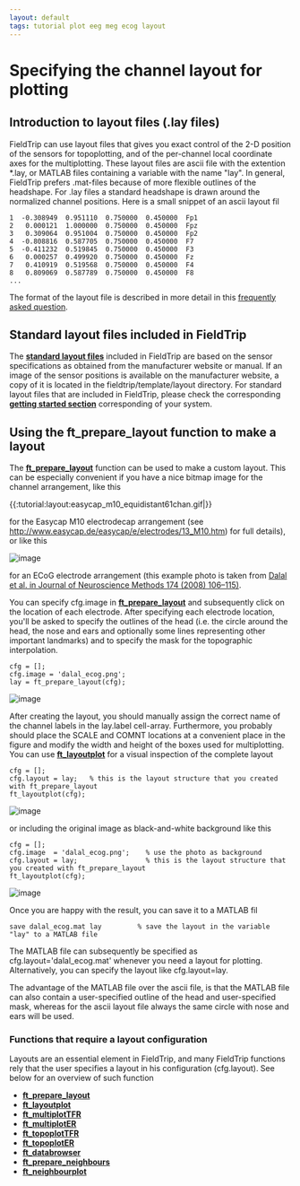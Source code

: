 ```yaml
---
layout: default
tags: tutorial plot eeg meg ecog layout
---
```



# Specifying the channel layout for plotting

## Introduction to layout files (.lay files)

FieldTrip can use layout files that gives you exact control of the 2-D position of the sensors for topoplotting, and of the per-channel local coordinate axes for the multiplotting. These layout files are ascii file with the extention *.lay, or MATLAB files containing a variable with the name "lay". In general, FieldTrip prefers .mat-files because of more flexible outlines of the headshape. For .lay files a standard headshape is drawn around the normalized channel positions. Here is a small snippet of an ascii layout fil

    1  -0.308949  0.951110  0.750000  0.450000  Fp1
    2   0.000121  1.000000  0.750000  0.450000  Fpz
    3   0.309064  0.951004  0.750000  0.450000  Fp2
    4  -0.808816  0.587705  0.750000  0.450000  F7
    5  -0.411232  0.519845  0.750000  0.450000  F3
    6   0.000257  0.499920  0.750000  0.450000  Fz
    7   0.410919  0.519568  0.750000  0.450000  F4
    8   0.809069  0.587789  0.750000  0.450000  F8
    ...


The format of the layout file is described in more detail in this [frequently asked question](/faq/what_is_the_format_of_the_layout_file_which_is_used_for_plotting).

## Standard layout files included in FieldTrip

The **[standard layout files](/template/layout)** included in FieldTrip are based on the sensor specifications as obtained from the manufacturer website or manual. If an image of the sensor positions is available on the manufacturer website, a copy of it is located in the fieldtrip/template/layout directory. For standard layout files that are included in FieldTrip, please check the corresponding **[getting started section](/getting_started)** corresponding of your system.

## Using the ft_prepare_layout function to make a layout

The **[ft_prepare_layout](/reference/ft_prepare_layout)** function can be used to make a custom layout. This can be especially convenient if you have a nice bitmap image for the channel arrangement, like this

{{:tutorial:layout:easycap_m10_equidistant61chan.gif|}}

for the Easycap M10 electrodecap arrangement (see http://www.easycap.de/easycap/e/electrodes/13_M10.htm) for full details), or like this

![image](/media/tutorial/layout/dalal_ecog.png@450)

for an ECoG electrode arrangement (this example photo is taken from [Dalal et al. in Journal of Neuroscience Methods 174 (2008) 106–115)](http://www.ncbi.nlm.nih.gov/pubmed/18657573).

You can specify cfg.image in **[ft_prepare_layout](/reference/ft_prepare_layout)** and subsequently click on the location of each electrode. After specifying each electrode location, you'll be asked to specify the outlines of the head (i.e. the circle around the head, the nose and ears and optionally some lines representing other important landmarks) and to specify the mask for the topographic interpolation.

    cfg = [];
    cfg.image = 'dalal_ecog.png';
    lay = ft_prepare_layout(cfg);

![image](/media/tutorial/layout/fig1.png@400)

After creating the layout, you should manually assign the correct name of the channel labels in the lay.label cell-array. Furthermore, you probably should place the SCALE and COMNT locations at a convenient place in the figure and modify the width and height of the boxes used for multiplotting. You can use **[ft_layoutplot](/reference/ft_layoutplot)** for a visual inspection of the complete layout

    cfg = [];
    cfg.layout = lay;   % this is the layout structure that you created with ft_prepare_layout
    ft_layoutplot(cfg);

![image](/media/tutorial/layout/fig2.png@400)

or including the original image as black-and-white background like this

    cfg = [];
    cfg.image  = 'dalal_ecog.png';    % use the photo as background
    cfg.layout = lay;                 % this is the layout structure that you created with ft_prepare_layout
    ft_layoutplot(cfg);

![image](/media/tutorial/layout/fig3.png@400)


Once you are happy with the result, you can save it to a MATLAB fil

    save dalal_ecog.mat lay         % save the layout in the variable "lay" to a MATLAB file

The MATLAB file can subsequently be specified as cfg.layout='dalal_ecog.mat' whenever you need a layout for plotting. Alternatively, you can specify the layout like cfg.layout=lay.

The advantage of the MATLAB file over the ascii file, is that the MATLAB file can also contain a user-specified outline of the head and user-specified mask, whereas for the ascii layout file always the same circle with nose and ears will be used.

### Functions that require a layout configuration

Layouts are an essential element in FieldTrip, and many FieldTrip functions rely that the user specifies a layout in his configuration (cfg.layout). See below for an overview of such function

*  **[ft_prepare_layout](/reference/ft_prepare_layout)**
*  **[ft_layoutplot](/reference/ft_layoutplot)**
*  **[ft_multiplotTFR](/reference/ft_multiplotTFR)**
*  **[ft_multiplotER](/reference/ft_multiplotER)**
*  **[ft_topoplotTFR](/reference/ft_topoplotTFR)**
*  **[ft_topoplotER](/reference/ft_topoplotER)**
*  **[ft_databrowser](/reference/ft_databrowser)**
*  **[ft_prepare_neighbours](/reference/ft_prepare_neighbours)**
*  **[ft_neighbourplot](/reference/ft_neighbourplot)**
